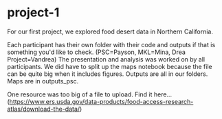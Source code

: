 # project-1

For our first project, we explored food desert data in Northern California.

Each participant has their own folder with their code and outputs if that is something you'd like to check. (PSC=Payson, MKL=Mina, Drea Project=Vandrea) The presentation and analysis was worked on by all participants. We did have to split up the maps notebook because the file can be quite big when it includes figures. Outputs are all in our folders. Maps are in outputs_psc.

One resource was too big of a file to upload. Find it here... (https://www.ers.usda.gov/data-products/food-access-research-atlas/download-the-data/)
